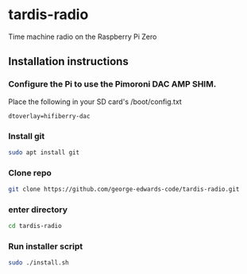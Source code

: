# tardis-radio
Time machine radio on the Raspberry Pi Zero

## Installation instructions

### Configure the Pi to use the Pimoroni DAC AMP SHIM.
Place the following in your SD card's /boot/config.txt
```
dtoverlay=hifiberry-dac
```

### Install git
```bash
sudo apt install git
```

### Clone repo
```bash
git clone https://github.com/george-edwards-code/tardis-radio.git
```
### enter directory
```bash
cd tardis-radio
```

### Run installer script
```bash
sudo ./install.sh
```
